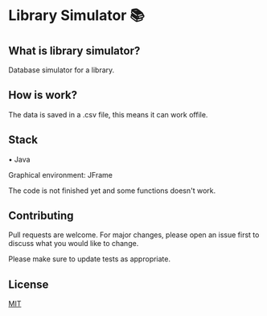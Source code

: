 # Library Simulator 📚 

## What is library simulator?

Database simulator for a library.

## How is work?

The data is saved in a .csv file, this means it can work offile.

## Stack

• Java

Graphical environment: JFrame

The code is not finished yet and some functions doesn't work.

                    
## Contributing
Pull requests are welcome. For major changes, please open an issue first to discuss what you would like to change.

Please make sure to update tests as appropriate.

## License
[MIT](https://choosealicense.com/licenses/mit/)
